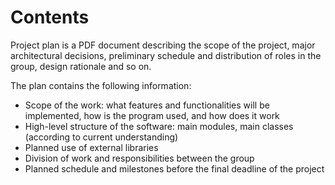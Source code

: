 # Contents


Project plan is a PDF document describing the scope of the project, major architectural decisions, 
preliminary schedule and distribution of roles in the group, design rationale and so on.

The plan contains the following information:

- Scope of the work: what features and functionalities will be implemented, how is the program used, and how does it work
- High-level structure of the software: main modules, main classes (according to current understanding)
- Planned use of external libraries
- Division of work and responsibilities between the group
- Planned schedule and milestones before the final deadline of the project
